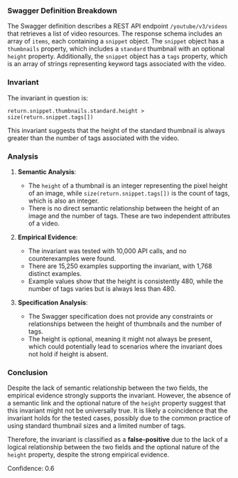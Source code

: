 ### Swagger Definition Breakdown

The Swagger definition describes a REST API endpoint `/youtube/v3/videos` that retrieves a list of video resources. The response schema includes an array of `items`, each containing a `snippet` object. The `snippet` object has a `thumbnails` property, which includes a `standard` thumbnail with an optional `height` property. Additionally, the `snippet` object has a `tags` property, which is an array of strings representing keyword tags associated with the video.

### Invariant

The invariant in question is:

`return.snippet.thumbnails.standard.height > size(return.snippet.tags[])`

This invariant suggests that the height of the standard thumbnail is always greater than the number of tags associated with the video.

### Analysis

1. **Semantic Analysis**:
   - The `height` of a thumbnail is an integer representing the pixel height of an image, while `size(return.snippet.tags[])` is the count of tags, which is also an integer.
   - There is no direct semantic relationship between the height of an image and the number of tags. These are two independent attributes of a video.

2. **Empirical Evidence**:
   - The invariant was tested with 10,000 API calls, and no counterexamples were found.
   - There are 15,250 examples supporting the invariant, with 1,768 distinct examples.
   - Example values show that the height is consistently 480, while the number of tags varies but is always less than 480.

3. **Specification Analysis**:
   - The Swagger specification does not provide any constraints or relationships between the height of thumbnails and the number of tags.
   - The height is optional, meaning it might not always be present, which could potentially lead to scenarios where the invariant does not hold if height is absent.

### Conclusion

Despite the lack of semantic relationship between the two fields, the empirical evidence strongly supports the invariant. However, the absence of a semantic link and the optional nature of the `height` property suggest that this invariant might not be universally true. It is likely a coincidence that the invariant holds for the tested cases, possibly due to the common practice of using standard thumbnail sizes and a limited number of tags.

Therefore, the invariant is classified as a **false-positive** due to the lack of a logical relationship between the two fields and the optional nature of the `height` property, despite the strong empirical evidence.

Confidence: 0.6

